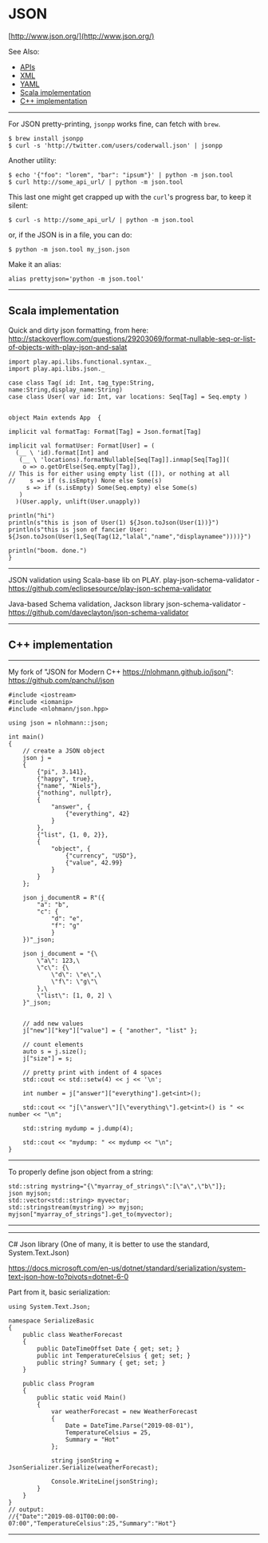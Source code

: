 # JSON

[http://www.json.org/](http://www.json.org/)

See Also:

  - [APIs](APIs.md)
  - [XML](XML.md)
  - [YAML](YAML.md)
  - [Scala implementation](JSON.md#Scala-implementation)
  - [C++ implementation](JSON.md#C++-implementation)

---

For JSON pretty-printing, `jsonpp` works fine, can fetch with `brew`.

    $ brew install jsonpp
    $ curl -s 'http://twitter.com/users/coderwall.json' | jsonpp

Another utility:

    $ echo '{"foo": "lorem", "bar": "ipsum"}' | python -m json.tool
    $ curl http://some_api_url/ | python -m json.tool
   
This last one might get crapped up with the `curl`'s progress bar, to keep it silent:
    
    $ curl -s http://some_api_url/ | python -m json.tool

or, if the JSON is in a file, you can do:

    $ python -m json.tool my_json.json

Make it an alias:

    alias prettyjson='python -m json.tool'

---

## Scala implementation

Quick and dirty json formatting, from here:
http://stackoverflow.com/questions/29203069/format-nullable-seq-or-list-of-objects-with-play-json-and-salat

    import play.api.libs.functional.syntax._
    import play.api.libs.json._
    
    case class Tag( id: Int, tag_type:String, name:String,display_name:String)
    case class User( var id: Int, var locations: Seq[Tag] = Seq.empty )
    
    
    object Main extends App  {
    
    implicit val formatTag: Format[Tag] = Json.format[Tag]
    
    implicit val formatUser: Format[User] = (
      (__ \ 'id).format[Int] and
       (__ \ 'locations).formatNullable[Seq[Tag]].inmap[Seq[Tag]](
        o => o.getOrElse(Seq.empty[Tag]),
    // This is for either using empty list ([]), or nothing at all   
    //    s => if (s.isEmpty) None else Some(s)
         s => if (s.isEmpty) Some(Seq.empty) else Some(s)
       )
      )(User.apply, unlift(User.unapply))
    
    println("hi")
    println(s"this is json of User(1) ${Json.toJson(User(1))}")
    println(s"this is json of fancier User: ${Json.toJson(User(1,Seq(Tag(12,"lalal","name","displaynamee"))))}")
    
    println("boom. done.")
    }

---

JSON validation using Scala-base lib on PLAY.
play-json-schema-validator - https://github.com/eclipsesource/play-json-schema-validator
 
Java-based Schema validation, Jackson library 
json-schema-validator - https://github.com/daveclayton/json-schema-validator

---

## C++ implementation

---

My fork of "JSON for Modern C++ https://nlohmann.github.io/json/":
https://github.com/panchul/json

```
#include <iostream>
#include <iomanip>
#include <nlohmann/json.hpp>

using json = nlohmann::json;

int main()
{
    // create a JSON object
    json j =
    {
        {"pi", 3.141},
        {"happy", true},
        {"name", "Niels"},
        {"nothing", nullptr},
        {
            "answer", {
                {"everything", 42}
            }
        },
        {"list", {1, 0, 2}},
        {
            "object", {
                {"currency", "USD"},
                {"value", 42.99}
            }
        }
    };

    json j_documentR = R"({
        "a": "b",
        "c": {
            "d": "e",
            "f": "g"
            }
    })"_json;

    json j_document = "{\
        \"a\": 123,\
        \"c\": {\
            \"d\": \"e\",\
            \"f\": \"g\"\
        },\
        \"list\": [1, 0, 2] \
    }"_json;


    // add new values
    j["new"]["key"]["value"] = { "another", "list" };

    // count elements
    auto s = j.size();
    j["size"] = s;

    // pretty print with indent of 4 spaces
    std::cout << std::setw(4) << j << '\n';

    int number = j["answer"]["everything"].get<int>();

    std::cout << "j[\"answer\"][\"everything\"].get<int>() is " << number << "\n";

    std::string mydump = j.dump(4);

    std::cout << "mydump: " << mydump << "\n";
}
```

---

To properly define json object from a string:

    std::string mystring="{\"myarray_of_strings\":[\"a\",\"b\"]};
    json myjson;
    std::vector<std::string> myvector;
    std::stringstream(mystring) >> myjson;
    myjson["myarray_of_strings"].get_to(myvector);

---

---

C# Json library (One of many, it is better to use the standard, System.Text.Json)

https://docs.microsoft.com/en-us/dotnet/standard/serialization/system-text-json-how-to?pivots=dotnet-6-0

Part from it, basic serialization:

```
using System.Text.Json;

namespace SerializeBasic
{
    public class WeatherForecast
    {
        public DateTimeOffset Date { get; set; }
        public int TemperatureCelsius { get; set; }
        public string? Summary { get; set; }
    }

    public class Program
    {
        public static void Main()
        {
            var weatherForecast = new WeatherForecast
            {
                Date = DateTime.Parse("2019-08-01"),
                TemperatureCelsius = 25,
                Summary = "Hot"
            };

            string jsonString = JsonSerializer.Serialize(weatherForecast);

            Console.WriteLine(jsonString);
        }
    }
}
// output:
//{"Date":"2019-08-01T00:00:00-07:00","TemperatureCelsius":25,"Summary":"Hot"}
```

---
